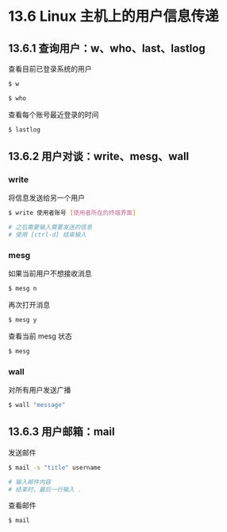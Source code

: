 # 13.6 Linux 主机上的用户信息传递

## 13.6.1 查询用户：w、who、last、lastlog

查看目前已登录系统的用户

```bash
$ w
```

```bash
$ who
```

查看每个账号最近登录的时间

```bash
$ lastlog
```

## 13.6.2 用户对谈：write、mesg、wall

### write

将信息发送给另一个用户

```bash
$ write 使用者账号 [使用者所在的终端界面]

# 之后需要输入需要发送的信息
# 使用 [ctrl-d] 结束输入
```

### mesg

如果当前用户不想接收消息

```bash
$ mesg n
```

再次打开消息

```bash
$ mesg y
```

查看当前 mesg 状态

```bash
$ mesg
```

### wall

对所有用户发送广播

```bash
$ wall "message"
```

## 13.6.3 用户邮箱：mail

发送邮件

```bash
$ mail -s "title" username

# 输入邮件内容
# 结束时，最后一行输入 .
```

查看邮件

```bash
$ mail
```
